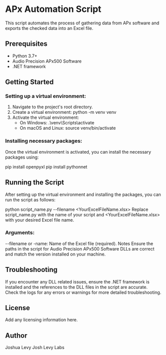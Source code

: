 # APx Automation Script

This script automates the process of gathering data from APx software and exports the checked data into an Excel file.

## Prerequisites

- Python 3.7+
- Audio Precision APx500 Software
- .NET framework

## Getting Started

### Setting up a virtual environment:

1. Navigate to the project's root directory.
2. Create a virtual environment:
   python -m venv venv
3. Activate the virtual environment:
   - On Windows:
      .\venv\Scripts\activate
   - On macOS and Linux:
      source venv/bin/activate

### Installing necessary packages:

Once the virtual environment is activated, you can install the necessary packages using:

pip install openpyxl
pip install pythonnet

## Running the Script
After setting up the virtual environment and installing the packages, you can run the script as follows:

python script_name.py --filename <YourExcelFileName.xlsx>
Replace script_name.py with the name of your script and <YourExcelFileName.xlsx> with your desired Excel file name.

### Arguments:
--filename or -name: Name of the Excel file (required).
Notes
Ensure the paths in the script for Audio Precision APx500 Software DLLs are correct and match the version installed on your machine.

## Troubleshooting
If you encounter any DLL related issues, ensure the .NET framework is installed and the references to the DLL files in the script are accurate.
Check the logs for any errors or warnings for more detailed troubleshooting.
## License
Add any licensing information here.

## Author
Joshua Levy
Josh Levy Labs